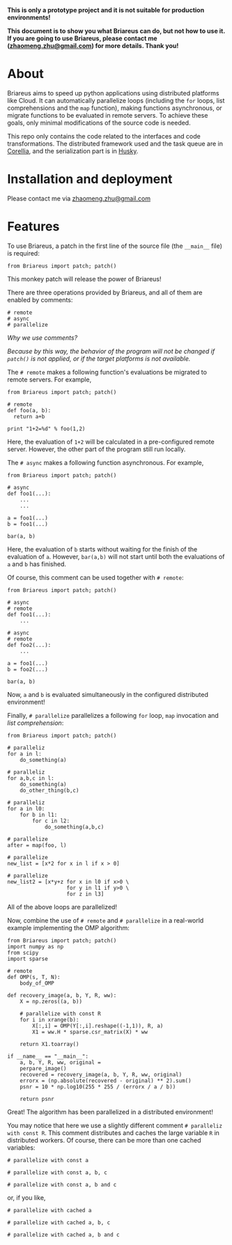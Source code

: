 
**This is only a prototype project and it is not suitable for production environments!**

**This document is to show you what Briareus can do, but not how to use it. If you are going to use Briareus, please contact me (zhaomeng.zhu@gmail.com) for more details. Thank you!**

# About

Briareus aims to speed up python applications using distributed platforms like Cloud. It can automatically parallelize loops (including the `for` loops, list comprehensions and the `map` function), making functions asynchronous, or migrate functions to be evaluated in remote servers. To achieve these goals, only minimal modifications of the source code is needed.

This repo only contains the code related to the interfaces and code transformations. The distributed framework used and the task queue are in [Corellia](https://github.com/Tefx/Corellia), and the serialization part is in [Husky](https://github.com/Tefx/Husky).

# Installation and deployment

Please contact me via zhaomeng.zhu@gmail.com

# Features

To use Briareus, a patch in the first line of the source file (the `__main__` file) is required:

    from Briareus import patch; patch()

This monkey patch will release the power of Briareus!

There are three operations provided by Briareus, and all of them are enabled by comments:

    # remote
    # async
    # parallelize

*Why we use comments?*

*Because by this way, the behavior of the program will not be changed if `patch()` is not applied, or if the target platforms is not available.*


The `# remote` makes a following function's evaluations be migrated to remote servers. For example,

    from Briareus import patch; patch()

    # remote
    def foo(a, b):
      return a+b

    print "1+2=%d" % foo(1,2)

Here, the evaluation of `1+2` will be calculated in a pre-configured remote server. However, the other part of the program still run locally.

The `# async` makes a following function asynchronous. For example,

    from Briareus import patch; patch()

    # async
    def foo1(...):
        ...
        ...

    a = foo1(...)
    b = foo1(...)

    bar(a, b)


Here, the evaluation of `b` starts without waiting for the finish of the evaluation of `a`. However, `bar(a,b)` will not start until both the evaluations of `a` and `b` has finished.

Of course, this comment can be used together with `# remote`:

    from Briareus import patch; patch()

    # async
    # remote
    def foo1(...):
        ...

    # async
    # remote
    def foo2(...):
        ...

    a = foo1(...)
    b = foo2(...)

    bar(a, b)

Now, `a` and `b` is evaluated simultaneously in the configured distributed environment!

Finally, `# parallelize` parallelizes a following `for` loop, `map` invocation and *list comprehension*:

    from Briareus import patch; patch()

    # paralleliz
    for a in l:
        do_something(a)

    # paralleliz
    for a,b,c in l:
        do_something(a)
        do_other_thing(b,c)

    # paralleliz
    for a in l0:
        for b in l1:
            for c in l2:
                do_something(a,b,c)

    # parallelize
    after = map(foo, l)

    # parallelize
    new_list = [x*2 for x in l if x > 0]

    # parallelize
    new_list2 = [x*y+z for x in l0 if x>0 \
                       for y in l1 if y>0 \
                       for z in l3]

All of the above loops are parallelized!


Now, combine the use of `# remote` and `# parallelize` in a real-world example implementing the OMP algorithm:

    from Briareus import patch; patch()
    import numpy as np
    from scipy
    import sparse

    # remote
    def OMP(s, T, N):
        body_of_OMP

    def recovery_image(a, b, Y, R, ww):
        X = np.zeros((a, b))

        # parallelize with const R
        for i in xrange(b):
            X[:,i] = OMP(Y[:,i].reshape((-1,1)), R, a)
            X1 = ww.H * sparse.csr_matrix(X) * ww

        return X1.toarray()

    if __name__ == "__main__":
        a, b, Y, R, ww, original =
        perpare_image()
        recovered = recovery_image(a, b, Y, R, ww, original)
        errorx = (np.absolute(recovered - original) ** 2).sum()
        psnr = 10 * np.log10(255 * 255 / (errorx / a / b))

        return psnr

Great! The algorithm has been parallelized in a distributed environment!

You may notice that here we use a slightly different comment `# paralleliz with const R`. This comment distributes and caches the large variable `R` in distributed workers. Of course, there can be more than one cached variables:

    # parallelize with const a

    # parallelize with const a, b, c

    # parallelize with const a, b and c

or, if you like,

    # parallelize with cached a

    # parallelize with cached a, b, c

    # parallelize with cached a, b and c
